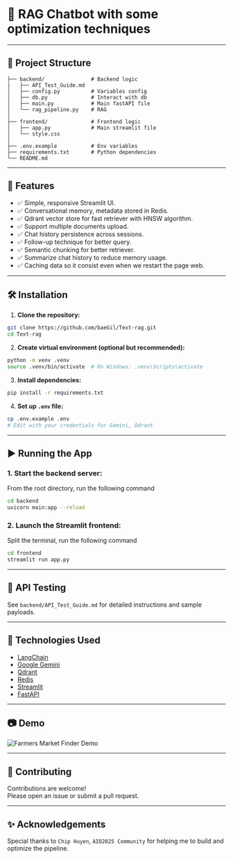 # 🧠 RAG Chatbot with some optimization techniques

---

## 📂 Project Structure

```
├── backend/               # Backend logic
|   ├── API_Test_Guide.md  
│   ├── config.py          # Variables config
│   ├── db.py              # Interact with db
│   ├── main.py            # Main fastAPI file
│   └── rag_pipeline.py    # RAG 
│
├── frontend/              # Frontend logic
│   ├── app.py             # Main streamlit file
│   └── style.css
│
├── .env.example           # Env variables
├── requirements.txt       # Python dependencies
└── README.md              
```

---

## 🚀 Features

- ✅ Simple, responsive Streamlit UI.
- ✅ Conversational memory, metadata stored in Redis.
- ✅ Qdrant vector store for fast retriever with HNSW algorithm.
- ✅ Support multiple documents upload.
- ✅ Chat history persistence across sessions.
- ✅ Follow-up technique for better query.
- ✅ Semantic chunking for better retriever.
- ✅ Summarize chat history to reduce memory usage.
- ✅ Caching data so it consist even when we restart the page web.

---

## 🛠️ Installation

1. **Clone the repository:**

```bash
git clone https://github.com/baeGil/Text-rag.git
cd Text-rag
```

2. **Create virtual environment (optional but recommended):**

```bash
python -m venv .venv
source .venv/bin/activate  # On Windows: .venv\Scripts\activate
```

3. **Install dependencies:**

```bash
pip install -r requirements.txt
```

4. **Set up `.env` file:**

```bash
cp .env.example .env
# Edit with your credentials for Gemini, Qdrant
```

---

## ▶️ Running the App

### 1. Start the backend server:
From the root directory, run the following command
```bash
cd backend
uvicorn main:app --reload
```

### 2. Launch the Streamlit frontend:
Split the terminal, run the following command
```bash
cd frontend
streamlit run app.py
```

---

## 🧪 API Testing

See `backend/API_Test_Guide.md` for detailed instructions and sample payloads.

---

## 🧠 Technologies Used

- [LangChain](https://www.langchain.com/)
- [Google Gemini](https://ai.google.dev/)
- [Qdrant](https://qdrant.tech/)
- [Redis](https://redis.io/)
- [Streamlit](https://streamlit.io/)
- [FastAPI](https://fastapi.tiangolo.com/)
---

## 📷 Demo

![Farmers Market Finder Demo](Demo.gif)

---

## 🤝 Contributing

Contributions are welcome!  
Please open an issue or submit a pull request.

---

## ✨ Acknowledgements

Special thanks to `Chip Huyen`, `AIO2025 Community` for helping me to build and optimize the pipeline.